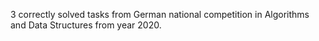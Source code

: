 3 correctly solved tasks from German national competition in Algorithms and Data Structures from year 2020.
